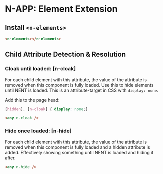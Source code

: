 # N-APP: Element Extension

## Install `<n-elements>`

```html
<n-elements></n-elements>
```

## Child Attribute Detection & Resolution

### Cloak until loaded: [n-cloak]

For each child element with this attribute, the value of the attribute is removed when this component is fully loaded. Use this to hide elements until NENT is loaded. This is an attribute-target in CSS with `display: none`.

Add this to the page head:
```css
[hidden], [n-cloak] { display: none;}
```

```html
<any n-cloak />
```

### Hide once loaded: [n-hide]

For each child element with this attribute, the value of the attribute is removed when this component is fully loaded and a
hidden attribute is added. Effectively showing something until NENT is loaded and hiding it after. 

```html
<any n-hide />
```
